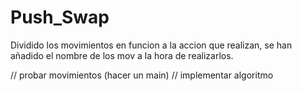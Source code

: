 # Push_Swap

Dividido los movimientos en funcion a la accion que realizan, se han añadido el nombre de los mov a la hora de realizarlos.

// probar movimientos (hacer un main) // implementar algoritmo